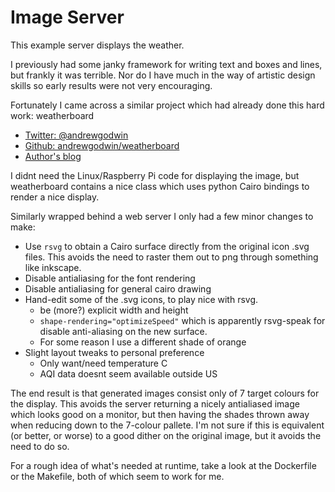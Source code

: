 # Image Server

This example server displays the weather.

I previously had some janky framework for writing text and boxes and lines, but frankly it was terrible. Nor do I have much in the way of artistic design skills so early results were not very encouraging.

Fortunately I came across a similar project which had already done this hard work: weatherboard

* [Twitter: @andrewgodwin](https://twitter.com/andrewgodwin/status/1423431373033857025)
* [Github: andrewgodwin/weatherboard](https://github.com/andrewgodwin/weatherboard)
* [Author's blog](https://aeracode.org/2020/06/22/e-paper-weather-display/)

I didnt need the Linux/Raspberry Pi code for displaying the image, but weatherboard contains a nice class which uses python Cairo bindings to render a nice display.

Similarly wrapped behind a web server I only had a few minor changes to make:

* Use `rsvg` to obtain a Cairo surface directly from the original icon .svg files. This avoids the need to raster them out to png through something like inkscape.
* Disable antialiasing for the font rendering
* Disable antialiasing for general cairo drawing
* Hand-edit some of the .svg icons, to play nice with rsvg.
  * be (more?) explicit width and height
  * `shape-rendering="optimizeSpeed"` which is apparently rsvg-speak for disable anti-aliasing on the new surface.
  * For some reason I use a different shade of orange
* Slight layout tweaks to personal preference
   * Only want/need temperature C	
   * AQI data doesnt seem available outside US

The end result is that generated images consist only of 7 target colours for the display. This avoids the server returning a nicely antialiased image which looks good on a monitor, but then having the shades thrown away when reducing down to the 7-colour pallete. I'm not sure if this is equivalent (or better, or worse) to a good dither on the original image, but it avoids the need to do so.

For a rough idea of what's needed at runtime, take a look at the Dockerfile or the Makefile, both of which seem to work for me.